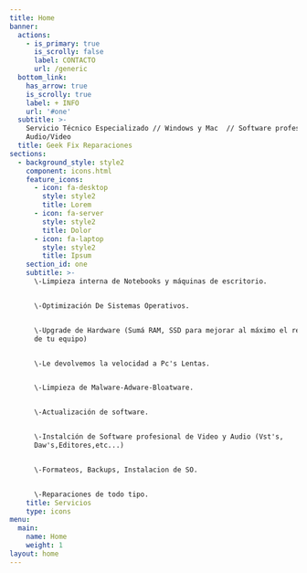 ```yaml
---
title: Home
banner:
  actions:
    - is_primary: true
      is_scrolly: false
      label: CONTACTO
      url: /generic
  bottom_link:
    has_arrow: true
    is_scrolly: true
    label: + INFO
    url: '#one'
  subtitle: >-
    Servicio Técnico Especializado // Windows y Mac  // Software profesional de
    Audio/Video
  title: Geek Fix Reparaciones
sections:
  - background_style: style2
    component: icons.html
    feature_icons:
      - icon: fa-desktop
        style: style2
        title: Lorem
      - icon: fa-server
        style: style2
        title: Dolor
      - icon: fa-laptop
        style: style2
        title: Ipsum
    section_id: one
    subtitle: >-
      \-Limpieza interna de Notebooks y máquinas de escritorio. 


      \-Optimización De Sistemas Operativos.


      \-Upgrade de Hardware (Sumá RAM, SSD para mejorar al máximo el rendimiento
      de tu equipo)


      \-Le devolvemos la velocidad a Pc's Lentas.


      \-Limpieza de Malware-Adware-Bloatware.


      \-Actualización de software.


      \-Instalción de Software profesional de Video y Audio (Vst's,
      Daw's,Editores,etc...)


      \-Formateos, Backups, Instalacion de SO.


      \-Reparaciones de todo tipo.
    title: Servicios
    type: icons
menu:
  main:
    name: Home
    weight: 1
layout: home
---
```


